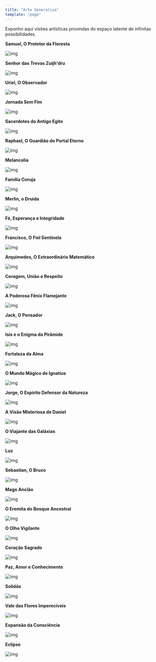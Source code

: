 ```yaml
---
title: "Arte Generativa"
template: "page"
---
```


Exponho aqui visões artísticas provindas do espaço latente de infinitas possibilidades.

<b>Samuel, O Protetor da Floresta</b>

![img](/aiart/bird.jpeg)

<b>Senhor das Trevas Zuijh'dru</b>

![img](/aiart/beast.jpeg)

<b>Uriel, O Observador</b>

![img](/aiart/cat.jpeg)

<b>Jornada Sem Fim</b>

![img](/aiart/journey.jpeg)

<b>Sacerdotes do Antigo Egito</b>

![img](/aiart/egypt.jpeg)

<b>Raphael, O Guardião do Portal Eterno</b>

![img](/aiart/portal.jpeg)

<b>Melancolia</b>

![img](/aiart/melancholy.jpeg)

<b>Família Coruja</b>

![img](/aiart/forest.jpeg)

<b>Merlin, o Druida</b>

![img](/aiart/merlin.jpeg)

<b>Fé, Esperança e Integridade</b>

![img](/aiart/occult.jpeg)

<b>Francisco, O Fiel Sentinela</b>

![img](/aiart/eagle.jpeg)

<b>Arquimedes, O Extraordinário Matemático</b>

![img](/aiart/mathematician.jpeg)

<b>Coragem, União e Respeito</b>

![img](/aiart/crow.jpeg)

<b>A Poderosa Fênix Flamejante</b>

![img](/aiart/firebird.jpeg)

<b>Jack, O Pensador</b>

![img](/aiart/rabbit.jpeg)

<b>Isis e o Enigma da Pirâmide</b>

![img](/aiart/isis.jpeg)

<b>Fortaleza da Alma</b>

![img](/aiart/keep.jpeg)

<b>O Mundo Mágico de Ignatius</b>

![img](/aiart/skeleton.jpeg)

<b>Jorge, O Espírito Defensor da Natureza</b>

![img](/aiart/spirit.jpeg)

<b>A Visão Misteriosa de Daniel</b>

![img](/aiart/swan.jpeg)

<b>O Viajante das Galáxias</b>

![img](/aiart/traveler.jpeg)

<b>Luz</b>

![img](/aiart/life.jpeg)

<b>Sebastian, O Bruxo</b>

![img](/aiart/wizard.jpeg)

<b>Mago Ancião</b>

![img](/aiart/mage.jpeg)

<b>O Eremita do Bosque Ancestral</b>

![img](/aiart/dungeon.jpeg)

<b>O Olho Vigilante</b>

![img](/aiart/eye.jpeg)

<b>Coração Sagrado</b>

![img](/aiart/heart.jpeg)

<b>Paz, Amor e Conhecimento</b>

![img](/aiart/knowledge.jpeg)

<b>Solidão</b>

![img](/aiart/loneliness.jpeg)

<b>Vale das Flores Imperecíveis</b>

![img](/aiart/valley.jpeg)

<b>Expansão da Consciência</b>

![img](/aiart/consciousness.jpeg)

<b>Eclipse</b>

![img](/aiart/eclipse.jpeg)
